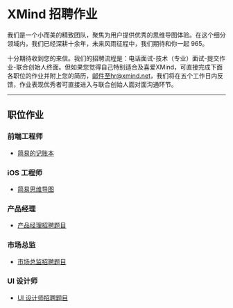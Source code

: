 # XMind 招聘作业

我们是一个小而美的精致团队，聚焦为用户提供优秀的思维导图体验。在这个细分领域内，我们已经深耕十余年，未来风雨征程中，我们期待和你一起 965。

十分期待收到您的来信。我们的招聘流程是：电话面试-技术（专业）面试-提交作业-联合创始人终面。但如果您觉得自己特别适合及喜爱XMind，可直接完成下面各职位的作业并附上您的简历，邮件至hr@xmind.net，我们将在五个工作日内反馈，作业表现优秀者可直接进入与联合创始人面对面沟通环节。

---

## 职位作业

### 前端工程师
* [简易的记账本](frontend-1/README.md)

### iOS 工程师
* [简易思维导图](ios-1/README.md)

### 产品经理
* [产品经理招聘题目](project-manager/README.md)

### 市场总监
* [市场总监招聘题目](marketing-director/README.md)

### UI 设计师
* [UI 设计师招聘题目](ui-designer/README.md)